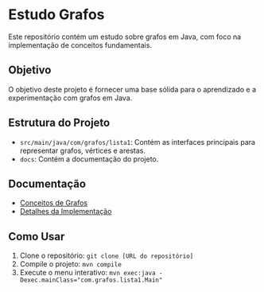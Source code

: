 # Estudo Grafos

Este repositório contém um estudo sobre grafos em Java, com foco na implementação de conceitos fundamentais.

## Objetivo

O objetivo deste projeto é fornecer uma base sólida para o aprendizado e a experimentação com grafos em Java.

## Estrutura do Projeto

*   `src/main/java/com/grafos/lista1`: Contém as interfaces principais para representar grafos, vértices e arestas.
*   `docs`: Contém a documentação do projeto.

## Documentação

*   [Conceitos de Grafos](docs/conceitos.md)
*   [Detalhes da Implementação](docs/implementacao.md)

## Como Usar

1.  Clone o repositório: `git clone [URL do repositório]`
2.  Compile o projeto: `mvn compile`
3.  Execute o menu interativo: `mvn exec:java -Dexec.mainClass="com.grafos.lista1.Main"`